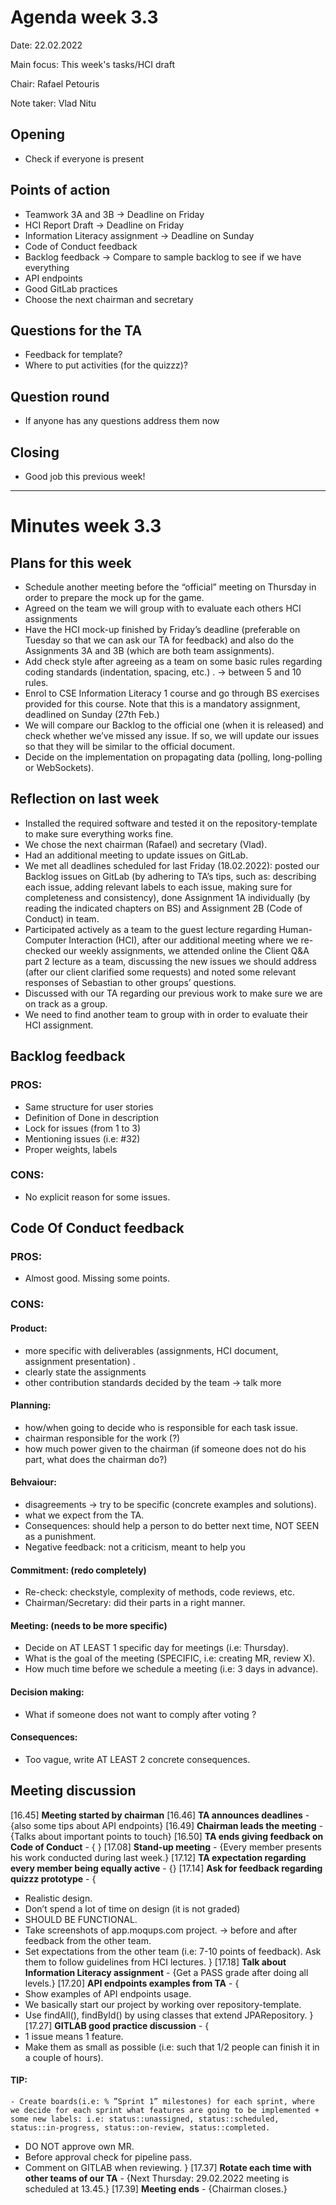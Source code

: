 # Agenda week 3.3

Date: 22.02.2022

Main focus: This week's tasks/HCI draft

Chair: Rafael Petouris

Note taker: Vlad Nitu



## Opening 

- Check if everyone is present

## Points of action

- Teamwork 3A and 3B -> Deadline on Friday
- HCI Report Draft -> Deadline on Friday
- Information Literacy assignment -> Deadline on Sunday
- Code of Conduct feedback
- Backlog feedback -> Compare to sample backlog to see if we have everything
- API endpoints
- Good GitLab practices
- Choose the next chairman and secretary


## Questions for the TA

- Feedback for template?
- Where to put activities (for the quizzz)?

## Question round

- If anyone has any questions address them now


## Closing

- Good job this previous week!

***

# Minutes week 3.3


## Plans for this week

- Schedule another meeting before the “official” meeting on Thursday in order to prepare the mock up for the game.
- Agreed on the team we will group with to evaluate each others HCI assignments 
- Have the HCI mock-up finished by Friday’s deadline (preferable on Tuesday so that we can ask our TA for feedback) and also do the Assignments 3A and 3B (which are both team assignments).
- Add check style after agreeing as a team on some basic rules regarding coding standards (indentation, spacing, etc.) . -> between 5 and 10 rules.
- Enrol to CSE Information Literacy 1 course and go through BS exercises provided for this course. Note that this is a mandatory assignment, deadlined on Sunday (27th Feb.)
- We will compare our Backlog to the official one (when it is released) and check whether we’ve missed any issue. If so, we will update our issues so that they will be similar to the official document.
- Decide on the implementation on propagating data (polling, long-polling or WebSockets). 

## Reflection on last week

- Installed the required software and tested it on the repository-template to make sure everything works fine.
- We chose the next chairman (Rafael) and secretary (Vlad).
- Had an additional meeting to update issues on GitLab.
- We met all deadlines scheduled for last Friday (18.02.2022): posted our Backlog issues on GitLab (by adhering to TA’s tips, such as: describing each issue, adding relevant labels to each issue, making sure for completeness and consistency), done Assignment 1A individually (by reading the indicated chapters on BS) and Assignment 2B (Code of Conduct) in team.
- Participated actively as a team to the guest lecture regarding Human-Computer Interaction (HCI), after our additional meeting where we re-checked our weekly assignments, we attended online the Client Q&A part 2 lecture as a team, discussing the new issues we should address (after our client clarified some requests) and noted some relevant responses of Sebastian to other groups’ questions. 
- Discussed with our TA regarding our previous work to make sure we are on track as a group. 
- We need to find another team to group with in order to evaluate their HCI assignment.


## Backlog feedback

### PROS:
- Same structure for user stories
- Definition of Done in description
- Lock for issues (from 1 to 3) 
- Mentioning issues (i.e: #32)
- Proper weights, labels 
### CONS:
- No explicit reason for some issues.


## Code Of Conduct feedback
 
### PROS:
- Almost good. Missing some points.
### CONS:
#### Product: 
- more specific with deliverables (assignments, HCI document, assignment presentation) .
- clearly state the assignments
- other contribution standards decided by the team -> talk more

#### Planning: 
- how/when going to decide who is responsible for each task issue. 
- chairman  responsible for the work (?)
- how much power given to the chairman (if someone does not do his part, what does the chairman do?) 

#### Behvaiour:
- disagreements -> try to be specific (concrete examples and solutions). 
- what we expect from the TA.
- Consequences: should help a person to do better next time, NOT SEEN as a punishment. 
- Negative feedback: not a criticism, meant to help you

#### Commitment: (redo completely)
- Re-check: checkstyle, complexity of methods, code reviews, etc. 
- Chairman/Secretary:  did their parts in a right manner. 

#### Meeting: (needs to be more specific) 
- Decide on AT LEAST 1 specific day for meetings (i.e: Thursday). 
- What is the goal of the meeting (SPECIFIC, i.e: creating MR, review X).
- How much time before we schedule a meeting (i.e: 3 days in advance). 
		 
#### Decision making: 
- What if someone does not want to comply after voting ?
#### Consequences: 
- Too vague, write AT LEAST 2 concrete consequences.




## Meeting discussion
[16.45] **Meeting started by chairman**
[16.46] **TA announces deadlines** - {also some tips about API endpoints} 
[16.49] **Chairman leads the meeting** -{Talks about important points to touch} 
[16.50] **TA ends giving feedback on Code of Conduct** - { } 
[17.08] **Stand-up meeting** - {Every member presents his work conducted during last week.} 
[17.12] **TA expectation regarding every member being equally active** - {} 
[17.14] **Ask for feedback regarding quizzz prototype** - {
- Realistic design. 
- Don’t spend a lot of time on design (it is not graded)
- SHOULD BE FUNCTIONAL.
- Take screenshots of app.moqups.com project. -> before and after feedback from the other team.
- Set expectations from the other team (i.e: 7-10 points of feedback).  Ask them to follow guidelines from HCI lectures. 
} 
[17.18] **Talk about Information Literacy assignment** - {Get a PASS grade after doing all levels.} 
[17.20] **API endpoints examples from TA** - {
- Show examples of API endpoints usage.
- We basically start our project by working over repository-template.
- Use findAll(), findById() by using classes that extend JPARepository. 
}
[17.27] **GITLAB good practice discussion** - {
- 1 issue means 1 feature. 
- Make them as small as possible (i.e: such that 1/2 people can finish it in a couple of hours).
#### TIP:
    - Create boards(i.e: % ”Sprint 1” milestones) for each sprint, where we decide for each sprint what features are going to be implemented + some new labels: i.e: status::unassigned, status::scheduled, status::in-progress, status::on-review, status::completed.
- DO NOT approve own MR.
- Before approval check for pipeline pass. 
- Comment on GITLAB when reviewing. 
} 
[17.37] **Rotate each time with other teams of our TA** - {Next Thursday: 29.02.2022 meeting is scheduled at 13.45.} 
[17.39] **Meeting ends** - {Chairman closes.} 